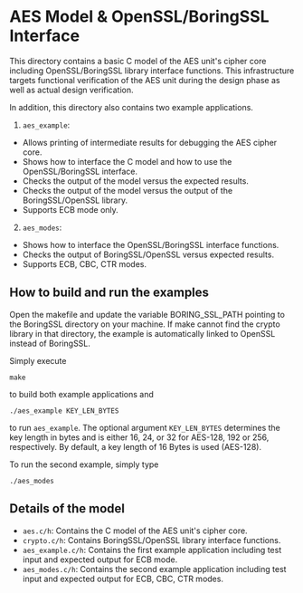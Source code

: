 AES Model & OpenSSL/BoringSSL Interface
=======================================

This directory contains a basic C model of the AES unit's cipher core including
OpenSSL/BoringSSL library interface functions. This infrastructure targets
functional verification of the AES unit during the design phase as well as
actual design verification.

In addition, this directory also contains two example applications.

1. `aes_example`:
- Allows printing of intermediate results for debugging the AES cipher core.
- Shows how to interface the C model and how to use the OpenSSL/BoringSSL
  interface.
- Checks the output of the model versus the expected results.
- Checks the output of the model versus the output of the BoringSSL/OpenSSL
  library.
- Supports ECB mode only.

2. `aes_modes`:
- Shows how to interface the OpenSSL/BoringSSL interface functions.
- Checks the output of BoringSSL/OpenSSL versus expected results.
- Supports ECB, CBC, CTR modes.

How to build and run the examples
---------------------------------

Open the makefile and update the variable BORING_SSL_PATH pointing to the
BoringSSL directory on your machine. If make cannot find the crypto library in
that directory, the example is automatically linked to OpenSSL instead of
BoringSSL.

Simply execute

   ```make```

to build both example applications and

   ```./aes_example KEY_LEN_BYTES```

to run `aes_example`. The optional argument `KEY_LEN_BYTES` determines the key
length in bytes and is either 16, 24, or 32 for AES-128, 192 or 256,
respectively. By default, a key length of 16 Bytes is used (AES-128).

To run the second example, simply type

   ```./aes_modes```

Details of the model
--------------------

- `aes.c/h`: Contains the C model of the AES unit's cipher core.
- `crypto.c/h`: Contains BoringSSL/OpenSSL library interface functions.
- `aes_example.c/h`: Contains the first example application including test input
  and expected output for ECB mode.
- `aes_modes.c/h`: Contains the second example application including test input
  and expected output for ECB, CBC, CTR modes.
